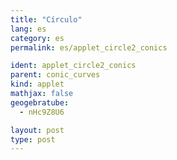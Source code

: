 ```yaml
---
title: "Círculo"
lang: es
category: es
permalink: es/applet_circle2_conics

ident: applet_circle2_conics
parent: conic_curves
kind: applet
mathjax: false
geogebratube:
  - nHc9Z8U6

layout: post
type: post
---
```


<div style="height:600px; width:800px; margin: auto;" id="applet_containernHc9Z8U6"></div>